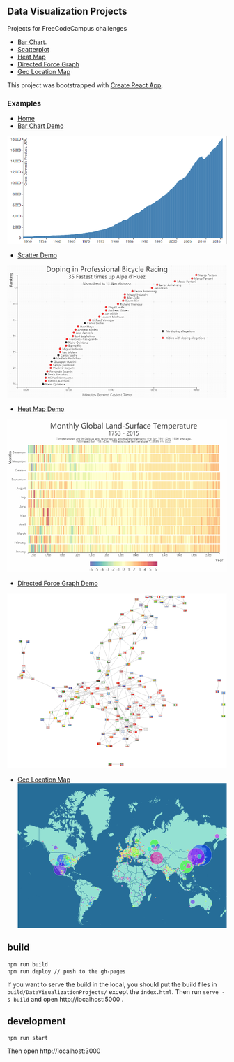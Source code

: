 ## Data Visualization Projects 

Projects for FreeCodeCampus challenges
* [Bar Chart](https://www.freecodecamp.org/challenges/visualize-data-with-a-bar-chart).
* [Scatterplot](https://www.freecodecamp.org/challenges/visualize-data-with-a-scatterplot-graph)
* [Heat Map](https://www.freecodecamp.org/challenges/visualize-data-with-a-heat-map)
* [Directed Force Graph](https://www.freecodecamp.org/challenges/show-national-contiguity-with-a-force-directed-graph)
* [Geo Location Map](https://www.freecodecamp.org/challenges/map-data-across-the-globe)


This project was bootstrapped with [Create React App](https://github.com/facebookincubator/create-react-app).

### Examples
* [Home](https://guoxiaoyang.github.io/DataVisualizationProjects/)
* [Bar Chart Demo](https://guoxiaoyang.github.io/DataVisualizationProjects/BarChart)

![Bar Chart Example](./images/BarChartExample.gif)

* [Scatter Demo](https://guoxiaoyang.github.io/DataVisualizationProjects/ScatterPlot)

![Scatter Example](./images/ScatterExample.gif)

* [Heat Map Demo](https://guoxiaoyang.github.io/DataVisualizationProjects/HeatMap)

![Heat Map Demo](./images/HeatMapExample.gif)

* [Directed Force Graph Demo](https://guoxiaoyang.github.io/DataVisualizationProjects/ForceDirectedGraph)

![Directed Force Graph](./images/ForceDirectedExample.gif)

* [Geo Location Map](https://guoxiaoyang.github.io/DataVisualizationProjects/GeolocationMap)
![Geo Location Map](./images/GeoMapExample.gif)
## build
```
npm run build
npm run deploy // push to the gh-pages
```
If you want to serve the build in the local, you should put the build files in `build/DataVisualizationProjects/` except the `index.html`.
Then run `serve -s build` and open http://localhost:5000 .



## development
```
npm run start
```
Then open http://localhost:3000
